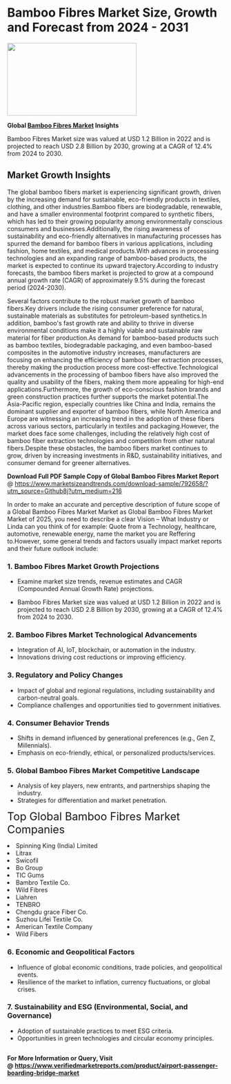 <H1>Bamboo Fibres Market Size, Growth and Forecast from 2024 - 2031</H1><img class="aligncenter size-medium wp-image-584254" src="https://thirdeyenews.in/wp-content/uploads/2024/09/Global-Market-Research-300x168.jpeg" alt="" width="300" height="168" /><p><strong>Global&nbsp;<a href="https://www.marketsizeandtrends.com/download-sample/792658/?utm_source=Github8j?utm_medium=216">Bamboo Fibres Market</a> Insights</strong></p><p>Bamboo Fibres Market size was valued at USD 1.2 Billion in 2022 and is projected to reach USD 2.8 Billion by 2030, growing at a CAGR of 12.4% from 2024 to 2030.</p><p><h2>Market Growth Insights</h2> <p>The global bamboo fibers market is experiencing significant growth, driven by the increasing demand for sustainable, eco-friendly products in textiles, clothing, and other industries.Bamboo fibers are biodegradable, renewable, and have a smaller environmental footprint compared to synthetic fibers, which has led to their growing popularity among environmentally conscious consumers and businesses.Additionally, the rising awareness of sustainability and eco-friendly alternatives in manufacturing processes has spurred the demand for bamboo fibers in various applications, including fashion, home textiles, and medical products.With advances in processing technologies and an expanding range of bamboo-based products, the market is expected to continue its upward trajectory.According to industry forecasts, the bamboo fibers market is projected to grow at a compound annual growth rate (CAGR) of approximately 9.5% during the forecast period (2024-2030).</p> <p>Several factors contribute to the robust market growth of bamboo fibers.Key drivers include the rising consumer preference for natural, sustainable materials as substitutes for petroleum-based synthetics.In addition, bamboo's fast growth rate and ability to thrive in diverse environmental conditions make it a highly viable and sustainable raw material for fiber production.As demand for bamboo-based products such as bamboo textiles, biodegradable packaging, and even bamboo-based composites in the automotive industry increases, manufacturers are focusing on enhancing the efficiency of bamboo fiber extraction processes, thereby making the production process more cost-effective.Technological advancements in the processing of bamboo fibers have also improved the quality and usability of the fibers, making them more appealing for high-end applications.Furthermore, the growth of eco-conscious fashion brands and green construction practices further supports the market potential.The Asia-Pacific region, especially countries like China and India, remains the dominant supplier and exporter of bamboo fibers, while North America and Europe are witnessing an increasing trend in the adoption of these fibers across various sectors, particularly in textiles and packaging.However, the market does face some challenges, including the relatively high cost of bamboo fiber extraction technologies and competition from other natural fibers.Despite these obstacles, the bamboo fibers market continues to grow, driven by increasing investments in R&D, sustainability initiatives, and consumer demand for greener alternatives.</p> <p><span class=""><strong>Download Full PDF Sample Copy of Global Bamboo Fibres Market Report</strong> @ <a href="https://www.marketsizeandtrends.com/download-sample/792658/?utm_source=Github8j?utm_medium=216" target="_blank">https://www.marketsizeandtrends.com/download-sample/792658/?utm_source=Github8j?utm_medium=216</a></span></p><p>In order to make an accurate and perceptive description of future scope of a Global&nbsp;Bamboo Fibres Market Market as Global&nbsp;Bamboo Fibres Market Market of 2025, you need to describe a clear Vision &ndash; What Industry or Linda can you think of for example: Quote from a Technology, healthcare, automotive, renewable energy, name the market you are Reffering to.However, some general trends and factors usually impact market reports and their future outlook include:</p><h3>1.&nbsp;<strong>Bamboo Fibres Market Growth Projections</strong></h3><ul><li>Examine market size trends, revenue estimates and CAGR (Compounded Annual Growth Rate) projections.</li><li><p>Bamboo Fibres Market size was valued at USD 1.2 Billion in 2022 and is projected to reach USD 2.8 Billion by 2030, growing at a CAGR of 12.4% from 2024 to 2030.</p></li></ul><h3>2.&nbsp;<strong>Bamboo Fibres Market Technological Advancements</strong></h3><ul><li>Integration of AI, IoT, blockchain, or automation in the industry.</li><li>Innovations driving cost reductions or improving efficiency.</li></ul><h3>3.&nbsp;<strong>Regulatory and Policy Changes</strong></h3><ul><li>Impact of global and regional regulations, including sustainability and carbon-neutral goals.</li><li>Compliance challenges and opportunities tied to government initiatives.</li></ul><h3>4.&nbsp;<strong>Consumer Behavior Trends</strong></h3><ul><li>Shifts in demand influenced by generational preferences (e.g., Gen Z, Millennials).</li><li>Emphasis on eco-friendly, ethical, or personalized products/services.</li></ul><h3>5.&nbsp;<strong>Global Bamboo Fibres Market Competitive Landscape</strong></h3><ul><li>Analysis of key players, new entrants, and partnerships shaping the industry.</li><li>Strategies for differentiation and market penetration.</li></ul><p data-pm-slice="1 1 []"><span style="color: inherit; font-family: inherit; font-size: 25px;">Top Global Bamboo Fibres Market Companies</span></p><div class="" data-test-id=""><p><li>Spinning King (India) Limited</li><li> Litrax</li><li> Swicofil</li><li> Bo Group</li><li> TIC Gums</li><li> Bambro Textile Co.</li><li> Wild Fibres</li><li> Liahren</li><li> TENBRO</li><li> Chengdu grace Fiber Co.</li><li> Suzhou Lifei Textile Co.</li><li> American Textile Company</li><li> Wild Fibers</li></p></div><h3>6.&nbsp;<strong>Economic and Geopolitical Factors</strong></h3><ul><li>Influence of global economic conditions, trade policies, and geopolitical events.</li><li>Resilience of the market to inflation, currency fluctuations, or global crises.</li></ul><h3>7.&nbsp;<strong>Sustainability and ESG (Environmental, Social, and Governance)</strong></h3><ul><li>Adoption of sustainable practices to meet ESG criteria.</li><li>Opportunities in green technologies and circular economy principles.</li></ul><h2><strong style="font-size: 14px;">For More Information or Query, Visit @&nbsp;</strong><a style="background-color: #ffffff; font-size: 14px;" href="https://www.marketsizeandtrends.com/report/bamboo-fibres-market/" target="_blank">https://www.verifiedmarketreports.com/product/airport-passenger-boarding-bridge-market</a></h2>